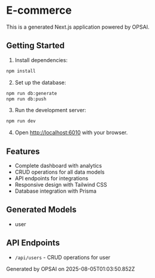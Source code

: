 # E-commerce

This is a generated Next.js application powered by OPSAI.

## Getting Started

1. Install dependencies:
```bash
npm install
```

2. Set up the database:
```bash
npm run db:generate
npm run db:push
```

3. Run the development server:
```bash
npm run dev
```

4. Open [http://localhost:6010](http://localhost:6010) with your browser.

## Features

- Complete dashboard with analytics
- CRUD operations for all data models
- API endpoints for integrations
- Responsive design with Tailwind CSS
- Database integration with Prisma

## Generated Models

- user

## API Endpoints

- `/api/users` - CRUD operations for user

Generated by OPSAI on 2025-08-05T01:03:50.852Z
